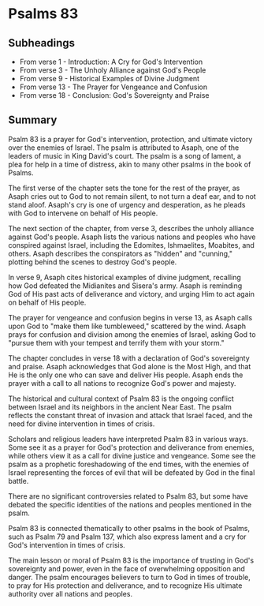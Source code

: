 # Psalms 83

## Subheadings

* From verse 1 - Introduction: A Cry for God's Intervention
* From verse 3 - The Unholy Alliance against God's People
* From verse 9 - Historical Examples of Divine Judgment
* From verse 13 - The Prayer for Vengeance and Confusion
* From verse 18 - Conclusion: God's Sovereignty and Praise

## Summary

Psalm 83 is a prayer for God's intervention, protection, and ultimate victory over the enemies of Israel. The psalm is attributed to Asaph, one of the leaders of music in King David's court. The psalm is a song of lament, a plea for help in a time of distress, akin to many other psalms in the book of Psalms.

The first verse of the chapter sets the tone for the rest of the prayer, as Asaph cries out to God to not remain silent, to not turn a deaf ear, and to not stand aloof. Asaph's cry is one of urgency and desperation, as he pleads with God to intervene on behalf of His people.

The next section of the chapter, from verse 3, describes the unholy alliance against God's people. Asaph lists the various nations and peoples who have conspired against Israel, including the Edomites, Ishmaelites, Moabites, and others. Asaph describes the conspirators as "hidden" and "cunning," plotting behind the scenes to destroy God's people.

In verse 9, Asaph cites historical examples of divine judgment, recalling how God defeated the Midianites and Sisera's army. Asaph is reminding God of His past acts of deliverance and victory, and urging Him to act again on behalf of His people.

The prayer for vengeance and confusion begins in verse 13, as Asaph calls upon God to "make them like tumbleweed," scattered by the wind. Asaph prays for confusion and division among the enemies of Israel, asking God to "pursue them with your tempest and terrify them with your storm."

The chapter concludes in verse 18 with a declaration of God's sovereignty and praise. Asaph acknowledges that God alone is the Most High, and that He is the only one who can save and deliver His people. Asaph ends the prayer with a call to all nations to recognize God's power and majesty.

The historical and cultural context of Psalm 83 is the ongoing conflict between Israel and its neighbors in the ancient Near East. The psalm reflects the constant threat of invasion and attack that Israel faced, and the need for divine intervention in times of crisis.

Scholars and religious leaders have interpreted Psalm 83 in various ways. Some see it as a prayer for God's protection and deliverance from enemies, while others view it as a call for divine justice and vengeance. Some see the psalm as a prophetic foreshadowing of the end times, with the enemies of Israel representing the forces of evil that will be defeated by God in the final battle.

There are no significant controversies related to Psalm 83, but some have debated the specific identities of the nations and peoples mentioned in the psalm.

Psalm 83 is connected thematically to other psalms in the book of Psalms, such as Psalm 79 and Psalm 137, which also express lament and a cry for God's intervention in times of crisis.

The main lesson or moral of Psalm 83 is the importance of trusting in God's sovereignty and power, even in the face of overwhelming opposition and danger. The psalm encourages believers to turn to God in times of trouble, to pray for His protection and deliverance, and to recognize His ultimate authority over all nations and peoples.